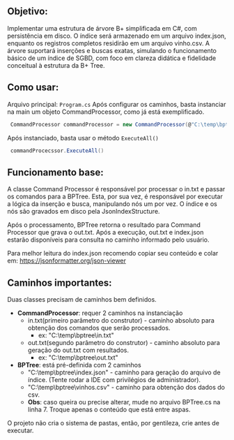﻿## Objetivo: 
Implementar uma estrutura de árvore B+ simplificada em C#, com persistência em disco. 
O índice será armazenado em um arquivo index.json, enquanto os registros completos residirão em um arquivo vinho.csv. 
A árvore suportará inserções e buscas exatas, simulando o funcionamento básico de um índice de SGBD, com foco em clareza didática 
e fidelidade conceitual à estrutura da B+ Tree.

## Como usar:
Arquivo principal: ````Program.cs````
Após configurar os caminhos, basta instanciar na main um objeto CommandProcessor, como já está exemplificado.

```csharp
 CommandProcessor commandProcessor = new CommandProcessor(@"C:\temp\bptree\in.txt", @"C:\temp\bptree\out.txt");
```

Após instanciado, basta usar o método ````ExecuteAll()````

```csharp
 commandProcecssor.ExecuteAll()
```

## Funcionamento base:
A classe Command Processor é responsável por processar o in.txt e passar os comandos para a BPTree. Esta, por sua vez, é 
responsável por executar a lógica da inserção e busca, manipulando nós um por vez. O índice e os nós são gravados em disco pela 
JsonIndexStructure. <br>

Após o processamento, BPTree retorna o resultado para Command Processor que grava o out.txt.
Após a execução, out.txt e index.json estarão disponíveis para consulta no caminho informado pelo usuário.<br>

Para melhor leitura do index.json recomendo copiar seu conteúdo e colar em: https://jsonformatter.org/json-viewer

## Caminhos importantes:
Duas classes precisam de caminhos bem definidos.
- **CommandProcessor**: requer 2 caminhos na instanciação
  - in.txt(primeiro parâmetro do construtor) - caminho absoluto para obtenção dos comandos que serão processados.
    - ex: "C:\temp\bptree\in.txt"
  - out.txt(segundo parâmetro do construtor) - caminho absoluto para geração do out.txt com resultados.
    - ex: "C:\temp\bptree\out.txt"
- **BPTree**: está pré-definida com 2 caminhos
  - "C:\temp\bptree\index.json" - caminho para geração do arquivo de índice. (Tente rodar a IDE com privilégios de administrador).
  - "C:\temp\bptree\vinhos.csv" - caminho para obtenção dos dados do csv.
  - **Obs**: caso queira ou precise alterar, mude no arquivo BPTree.cs na linha 7. Troque apenas o conteúdo que está entre aspas.

 O projeto não cria o sistema de pastas, então, por gentileza, crie antes de executar.